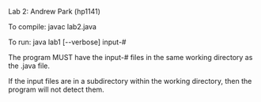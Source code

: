 Lab 2: Andrew Park (hp1141)

To compile: javac lab2.java

To run: java lab1 [--verbose] input-#

The program MUST have the input-# files in the same working directory as the .java file.

If the input files are in a subdirectory within the working directory, then the program will not detect them.

